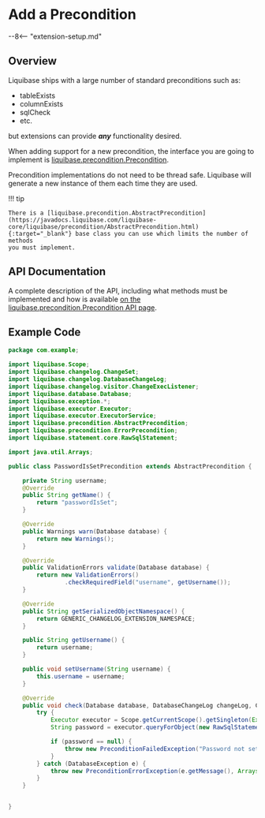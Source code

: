 # Add a Precondition

--8<-- "extension-setup.md"

## Overview

Liquibase ships with a large number of standard preconditions such as:

- tableExists
- columnExists
- sqlCheck
- etc.

but extensions can provide **_any_** functionality desired.

When adding support for a new precondition, the interface you are going to implement is [liquibase.precondition.Precondition](../../code/api/precondition-precondition.md).

Precondition implementations do not need to be thread safe. Liquibase will generate a new instance of them each time they are used.

!!! tip

    There is a [liquibase.precondition.AbstractPrecondition](https://javadocs.liquibase.com/liquibase-core/liquibase/precondition/AbstractPrecondition.html){:target="_blank"} base class you can use which limits the number of methods
    you must implement. 

## API Documentation

A complete description of the API, including what methods must be implemented and how is available [on the liquibase.precondition.Precondition API page](../../code/api/precondition-precondition.md).

## Example Code

```java
package com.example;

import liquibase.Scope;
import liquibase.changelog.ChangeSet;
import liquibase.changelog.DatabaseChangeLog;
import liquibase.changelog.visitor.ChangeExecListener;
import liquibase.database.Database;
import liquibase.exception.*;
import liquibase.executor.Executor;
import liquibase.executor.ExecutorService;
import liquibase.precondition.AbstractPrecondition;
import liquibase.precondition.ErrorPrecondition;
import liquibase.statement.core.RawSqlStatement;

import java.util.Arrays;

public class PasswordIsSetPrecondition extends AbstractPrecondition {

    private String username;
    @Override
    public String getName() {
        return "passwordIsSet";
    }

    @Override
    public Warnings warn(Database database) {
        return new Warnings();
    }

    @Override
    public ValidationErrors validate(Database database) {
        return new ValidationErrors()
                .checkRequiredField("username", getUsername());
    }

    @Override
    public String getSerializedObjectNamespace() {
        return GENERIC_CHANGELOG_EXTENSION_NAMESPACE;
    }

    public String getUsername() {
        return username;
    }

    public void setUsername(String username) {
        this.username = username;
    }

    @Override
    public void check(Database database, DatabaseChangeLog changeLog, ChangeSet changeSet, ChangeExecListener changeExecListener) throws PreconditionFailedException, PreconditionErrorException {
        try {
            Executor executor = Scope.getCurrentScope().getSingleton(ExecutorService.class).getExecutor("jdbc", database);
            String password = executor.queryForObject(new RawSqlStatement("select password from app_users where username='"+database.escapeStringForDatabase(username)+"'"), String.class);

            if (password == null) {
                throw new PreconditionFailedException("Password not set for "+username, changeLog, this);
            }
        } catch (DatabaseException e) {
            throw new PreconditionErrorException(e.getMessage(), Arrays.asList(new ErrorPrecondition(e, changeLog, this)));
        }
    }


}
```